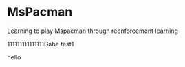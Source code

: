 # MsPacman
Learning to play Mspacman through reenforcement learning


111111111111111Gabe test1


hello 
